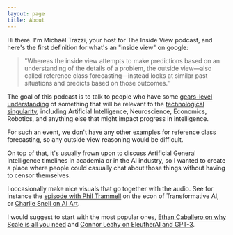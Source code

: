 ```yaml
---
layout: page
title: About
---
```


Hi there. I'm Michaël Trazzi, your host for The Inside View podcast, and here's the first definition for what's an "inside view" on google:

> "Whereas the inside view attempts to make predictions based on an understanding of the details of a problem, the outside view—also called reference class forecasting—instead looks at similar past situations and predicts based on those outcomes."

The goal of this podcast is to talk to people who have some [gears-level understanding](https://www.lesswrong.com/tag/gears-level) of something that will be relevant to the [technological singularity](https://en.wikipedia.org/wiki/Technological_singularity), including Artificial Intelligence, Neuroscience, Economics, Robotics, and anything else that might impact progress in intelligence.

For such an event, we don't have any other examples for reference class forecasting, so any outside view reasoning would be difficult.

On top of that, it's usually frown upon to discuss Artificial General Intelligence timelines in academia or in the AI industry, so I wanted to create a place where people could casually chat about those things without having to censor themselves.

I occasionally make nice visuals that go together with the audio. See for instance the [episode with Phil Trammell](https://theinsideview.ai/phil) on the econ of Transformative AI, or [Charlie Snell  on AI Art](https://theinsideview.ai/charlie).

I would suggest to start with the most popular ones, [Ethan Caballero on why Scale is all you need](https://theinsideview.ai/ethan) and [Connor Leahy on EleutherAI and GPT-3](https://theinsideview.ai/connor).
